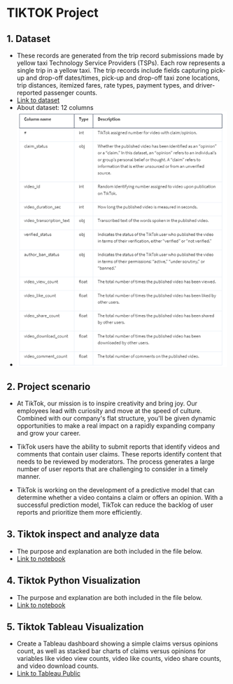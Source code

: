 
# TIKTOK Project

## 1. Dataset
- These records are generated from the trip record submissions made by yellow taxi Technology Service Providers (TSPs). Each row represents a single trip in a yellow taxi. The trip records include fields capturing pick-up and drop-off dates/times, pick-up and drop-off taxi zone locations, trip distances, itemized fares, rate types, payment types, and driver-reported passenger counts.
- [Link to dataset](https://www.kaggle.com/datasets/nhiyenta/tiktok-dataset/data)
- About dataset: 12 columns
- ![tiktok_dataset.csv](https://github.com/Thereddinosaur13/Data_Analytics_Porfolio/blob/main/img/Tiktok_data_detail.png)


## 2.  Project scenario
- At TikTok, our mission is to inspire creativity and bring joy. Our employees lead with curiosity and move at the speed of culture. Combined with our company's flat structure, you'll be given dynamic opportunities to make a real impact on a rapidly expanding company and grow your career.

- TikTok users have the ability to submit reports that identify videos and comments that contain user claims. These reports identify content that needs to be reviewed by moderators. The process generates a large number of user reports that are challenging to consider in a timely manner. 

- TikTok is working on the development of a predictive model that can determine whether a video contains a claim or offers an opinion. With a successful prediction model, TikTok can reduce the backlog of user reports and prioritize them more efficiently.

## 3. Tiktok inspect and analyze data
- The purpose and explanation are both included in the file below.
- [Link to notebook](https://github.com/Thereddinosaur13/Data_Analytics_Porfolio/blob/main/Tiktok_project/tiktok-inspect-and-analyze-data.ipynb)

## 4. Tiktok Python Visualization
- The purpose and explanation are both included in the file below.
- [Link to notebook](https://github.com/Thereddinosaur13/Data_Analytics_Porfolio/blob/main/Tiktok_project/tiktok-python-visulize.ipynb)
 
## 5. Tiktok Tableau Visualization
- Create a Tableau dashboard showing a simple claims versus opinions count, as well as stacked bar charts of claims versus opinions for variables like video view counts, video like counts, video share counts, and video download counts.
- [Link to Tableau Public](https://public.tableau.com/app/profile/t.nhi/viz/TIKTOKProject/Sheet1)

